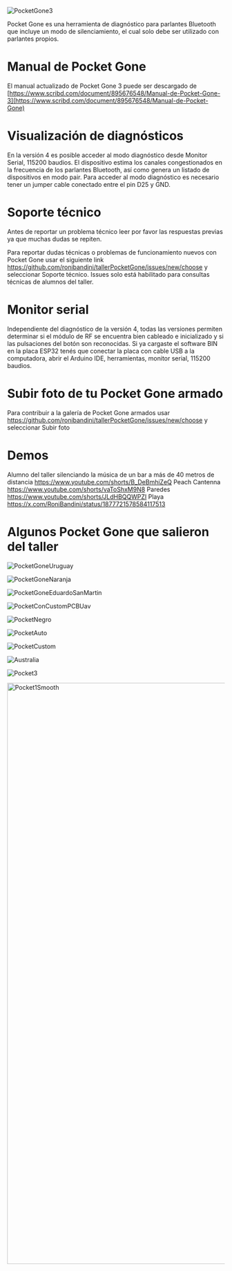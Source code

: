 ![PocketGone3](https://github.com/user-attachments/assets/526426c1-fef6-4118-a979-e0602d959733)

Pocket Gone es una herramienta de diagnóstico para parlantes Bluetooth que incluye un modo de silenciamiento, el cual solo debe ser utilizado con parlantes propios. 

# Manual de Pocket Gone

El manual actualizado de Pocket Gone 3 puede ser descargado de [https://www.scribd.com/document/895676548/Manual-de-Pocket-Gone-3](https://www.scribd.com/document/895676548/Manual-de-Pocket-Gone)

# Visualización de diagnósticos

En la versión 4 es posible acceder al modo diagnóstico desde Monitor Serial, 115200 baudios. El dispositivo estima los canales congestionados en la frecuencia de los parlantes Bluetooth, así como genera un listado de dispositivos en modo pair. Para acceder al modo diagnóstico es necesario tener un jumper cable conectado entre el pin D25 y GND.

# Soporte técnico

Antes de reportar un problema técnico leer por favor las respuestas previas ya que muchas dudas se repiten. 

Para reportar dudas técnicas o problemas de funcionamiento nuevos con Pocket Gone usar el siguiente link https://github.com/ronibandini/tallerPocketGone/issues/new/choose y seleccionar Soporte técnico. Issues solo está habilitado para consultas técnicas de alumnos del taller. 

# Monitor serial

Independiente del diagnóstico de la versión 4, todas las versiones permiten determinar si el módulo de RF se encuentra bien cableado e inicializado y si las pulsaciones del botón son reconocidas. Si ya cargaste el software BIN en la placa ESP32 tenés que conectar la placa con cable USB a la computadora, abrir el Arduino IDE, herramientas, monitor serial, 115200 baudios.

# Subir foto de tu Pocket Gone armado 

Para contribuir a la galería de Pocket Gone armados usar 
https://github.com/ronibandini/tallerPocketGone/issues/new/choose y seleccionar Subir foto

# Demos

Alumno del taller silenciando la música de un bar a más de 40 metros de distancia https://www.youtube.com/shorts/B_DeBmhiZeQ
Peach Cantenna https://www.youtube.com/shorts/vaToShxM9N8
Paredes https://www.youtube.com/shorts/JLdHBQQWPZI
Playa https://x.com/RoniBandini/status/1877721578584117513

# Algunos Pocket Gone que salieron del taller

![PocketGoneUruguay](https://github.com/user-attachments/assets/d0d42cdd-2a53-4920-a716-7157fbde7380)

![PocketGoneNaranja](https://github.com/user-attachments/assets/c4475be1-280f-4bef-987e-fcd33faa13c4)

![PocketGoneEduardoSanMartin](https://github.com/user-attachments/assets/d2fb5b5b-baf3-4d6e-ba29-49794cda4a63)

![PocketConCustomPCBUav](https://github.com/user-attachments/assets/416dcded-95e7-4cf8-8ffe-16f74d5da6d1)

![PocketNegro](https://github.com/user-attachments/assets/5fc81357-3be2-4aa2-a21a-de99eb035241)

![PocketAuto](https://github.com/user-attachments/assets/257e4322-da4f-4368-8e51-4d537dc3f114)

![PocketCustom](https://github.com/user-attachments/assets/81d68306-f2e9-4238-8e35-a6926cecb764)

![Australia](https://github.com/user-attachments/assets/98ba13bc-a8d2-4140-980e-4a9dc5a5caa5)

![Pocket3](https://github.com/user-attachments/assets/4126d537-3d32-40ac-9898-e9ac1962aaa6)

<img width="836" height="1344" alt="Pocket1Smooth" src="https://github.com/user-attachments/assets/5fe57846-c975-4041-9290-41b14b0fadfe" />











